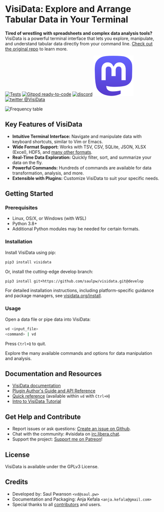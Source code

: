 # VisiData: Explore and Arrange Tabular Data in Your Terminal

**Tired of wrestling with spreadsheets and complex data analysis tools?** VisiData is a powerful terminal interface that lets you explore, manipulate, and understand tabular data directly from your command line.  [Check out the original repo](https://github.com/saulpw/visidata) to learn more.

[![Tests](https://github.com/saulpw/visidata/workflows/visidata-ci-build/badge.svg)](https://github.com/saulpw/visidata/actions/workflows/main.yml)
[![Gitpod ready-to-code](https://img.shields.io/badge/Gitpod-ready--to--code-blue?logo=gitpod)](https://gitpod.io/#https://github.com/saulpw/visidata)
[![discord](https://img.shields.io/discord/880915750007750737?label=discord)](https://visidata.org/chat)
[![mastodon @visidata@fosstodon.org][2.1]][2]
[![twitter @VisiData][1.1]][1]

![Frequency table](http://visidata.org/freq-move-row.gif)

## Key Features of VisiData

*   **Intuitive Terminal Interface:** Navigate and manipulate data with keyboard shortcuts, similar to Vim or Emacs.
*   **Wide Format Support:** Works with TSV, CSV, SQLite, JSON, XLSX (Excel), HDF5, and [many other formats](https://visidata.org/formats).
*   **Real-Time Data Exploration:** Quickly filter, sort, and summarize your data on the fly.
*   **Powerful Commands:** Hundreds of commands are available for data transformation, analysis, and more.
*   **Extensible with Plugins:** Customize VisiData to suit your specific needs.

## Getting Started

### Prerequisites

*   Linux, OS/X, or Windows (with WSL)
*   Python 3.8+
*   Additional Python modules may be needed for certain formats.

### Installation

Install VisiData using pip:

```bash
pip3 install visidata
```

Or, install the cutting-edge develop branch:

```bash
pip3 install git+https://github.com/saulpw/visidata.git@develop
```

For detailed installation instructions, including platform-specific guidance and package managers, see [visidata.org/install](https://visidata.org/install).

### Usage

Open a data file or pipe data into VisiData:

```bash
vd <input_file>
<command> | vd
```

Press `Ctrl+Q` to quit.

Explore the many available commands and options for data manipulation and analysis.

## Documentation and Resources

*   [VisiData documentation](https://visidata.org/docs)
*   [Plugin Author's Guide and API Reference](https://visidata.org/docs/api)
*   [Quick reference](https://visidata.org/man) (available within `vd` with `Ctrl+H`)
*   [Intro to VisiData Tutorial](https://jsvine.github.io/intro-to-visidata/)

## Get Help and Contribute

*   Report issues or ask questions: [Create an issue on Github](https://github.com/saulpw/visidata/issues).
*   Chat with the community:  #visidata on [irc.libera.chat](https://libera.chat/).
*   Support the project: [Support me on Patreon](https://www.patreon.com/saulpw)!

## License

VisiData is available under the GPLv3 License.

## Credits

*   Developed by: Saul Pwanson `<vd@saul.pw>`
*   Documentation and Packaging: Anja Kefala `<anja.kefala@gmail.com>`
*   Special thanks to all [contributors](https://visidata.org/credits/) and users.

[1.1]: http://i.imgur.com/tXSoThF.png
[1]: http://www.twitter.com/VisiData
[2.1]: https://raw.githubusercontent.com/mastodon/mastodon/main/app/javascript/images/logo.svg
[2]: https://fosstodon.org/@visidata